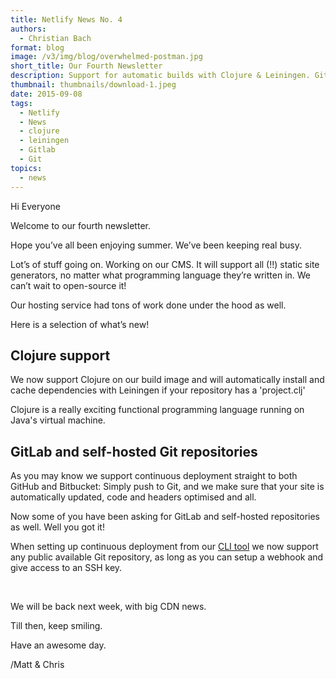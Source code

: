 ```yaml
---
title: Netlify News No. 4
authors:
  - Christian Bach
format: blog
image: /v3/img/blog/overwhelmed-postman.jpg
short_title: Our Fourth Newsletter
description: Support for automatic builds with Clojure & Leiningen. Gitlab & self-hosted Git repo support & more.
thumbnail: thumbnails/download-1.jpeg
date: 2015-09-08
tags:
  - Netlify
  - News
  - clojure
  - leiningen
  - Gitlab
  - Git
topics:
  - news
---
```


Hi Everyone

Welcome to our fourth newsletter.

Hope you’ve all been enjoying summer. We’ve been keeping real busy.

Lot’s of stuff going on. Working on our CMS. It will support all (!!) static site generators, no matter what programming language they’re written in. We can’t wait to open-source it!

Our hosting service had tons of work done under the hood as well.

Here is a selection of what’s new!

<!-- excerpt -->

## Clojure support

We now support Clojure on our build image and will automatically install and cache dependencies with Leiningen if your repository has a 'project.clj'

Clojure is a really exciting functional programming language running on Java's virtual machine.

## GitLab and self-hosted Git repositories

As you may know we support continuous deployment straight to both GitHub and Bitbucket: Simply push to Git, and we make sure that your site is automatically updated, code and headers optimised and all.

Now some of you have been asking for GitLab and self-hosted repositories as well. Well you got it!

When setting up continuous deployment from our [CLI tool](http://netlify.us2.list-manage.com/track/click?u=3ca88a0cd26d026e590224d67&id=990c45cb15&e=c4ca3f6603) we now support any public available Git repository, as long as you can setup a webhook and give access to an SSH key.

<br>

We will be back next week, with big CDN news.

Till then, keep smiling.

Have an awesome day.

/Matt & Chris
